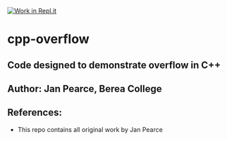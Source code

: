 [![Work in Repl.it](https://classroom.github.com/assets/work-in-replit-14baed9a392b3a25080506f3b7b6d57f295ec2978f6f33ec97e36a161684cbe9.svg)](https://classroom.github.com/online_ide?assignment_repo_id=411487&assignment_repo_type=GroupAssignmentRepo)
# cpp-overflow
## Code designed to demonstrate overflow in C++

## Author: Jan Pearce, Berea College


## References:
- This repo contains all original work by Jan Pearce 
